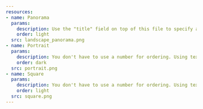 ```yaml
---
resources:
- name: Panorama
  params:
    description: Use the "title" field on top of this file to specify a series name for a stylized appearance. It is hidden if "title" is unspecified.
    order: light
  src: landscape_panorama.png
- name: Portrait
  params:
    description: You don't have to use a number for ordering. Using text is also possible. This could be helpful if you wish to arrange photos by their color scheme
    order: dark
  src: portrait.png
- name: Square
  params:
    description: You don't have to use a number for ordering. Using text is also possible. This could be helpful if you wish to arrange photos by their color scheme
    order: light
  src: square.png
---
```

